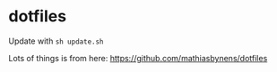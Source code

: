 # dotfiles
Update with `sh update.sh`

Lots of things is from here: https://github.com/mathiasbynens/dotfiles